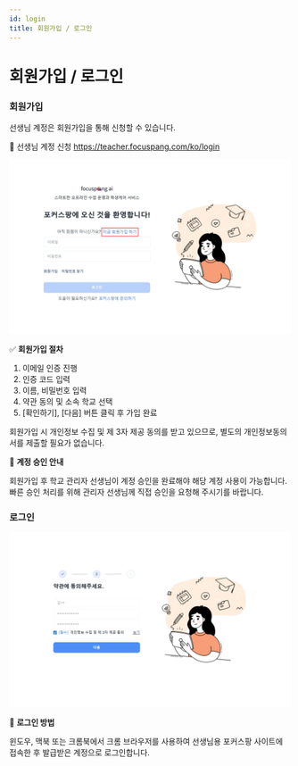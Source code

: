 ```yaml
---
id: login
title: 회원가입 / 로그인
---
```


<!-- title: 사이드바에서 표시되는 이름 -->

# 회원가입 / 로그인

### 회원가입

선생님 계정은 회원가입을 통해 신청할 수 있습니다.

🔗 선생님 계정 신청 https://teacher.focuspang.com/ko/login

![](/img/teacher_2-1_01.jpg) <!--🔧 회원가입 이미지의 경우 공통 사항이므로 이미지 따로 빼기-->

✅ **회원가입 절차**

1. 이메일 인증 진행
2. 인증 코드 입력
3. 이름, 비밀번호 입력
4. 약관 동의 및 소속 학교 선택
5. \[확인하기], \[다음] 버튼 클릭 후 가입 완료

회원가입 시 개인정보 수집 및 제 3자 제공 동의를 받고 있으므로, 별도의 개인정보동의서를 제출할 필요가 없습니다.

🔑 **계정 승인 안내**

회원가입 후 학교 관리자 선생님이 계정 승인을 완료해야 해당 계정 사용이 가능합니다.
빠른 승인 처리를 위해 관리자 선생님께 직접 승인을 요청해 주시기를 바랍니다.

### 로그인

![](/img/teacher_2-1_02.jpg)

🔑 **로그인 방법**

윈도우, 맥북 또는 크롬북에서 크롬 브라우저를 사용하여 선생님용 포커스팡 사이트에 접속한 후 발급받은 계정으로 로그인합니다.

